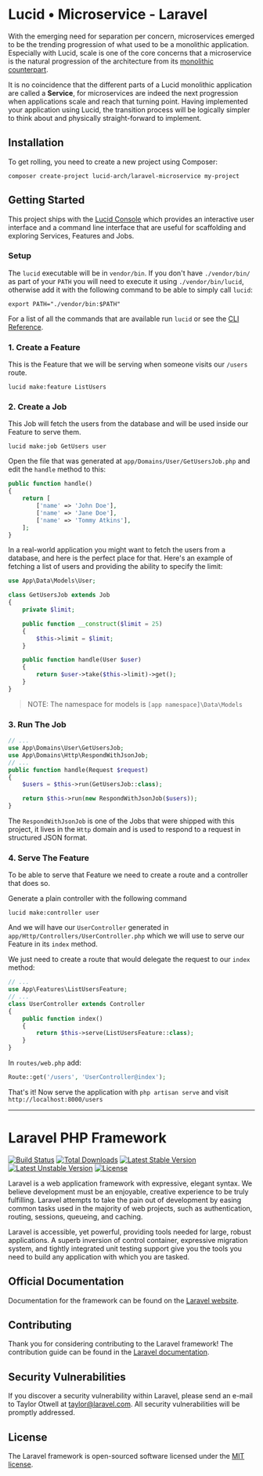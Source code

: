 # Lucid • Microservice - Laravel

With the emerging need for separation per concern, microservices emerged to be the trending progression
of what used to be a monolithic application. Especially with Lucid, scale is one of the core concerns that
a microservice is the natural progression of the architecture from its [monolithic counterpart](https://github.com/lucid-architecture/laravel).

It is no coincidence that the different parts of a Lucid monolithic application are called a **Service**, for microservices
are indeed the next progression when applications scale and reach that turning point. Having implemented your application
using Lucid, the transition process will be logically simpler to think about and physically straight-forward to
implement.

## Installation
To get rolling, you need to create a new project using Composer:
```
composer create-project lucid-arch/laravel-microservice my-project
```

## Getting Started
This project ships with the [Lucid Console](https://github.com/lucid-architecture/laravel-console) which provides an interactive
user interface and a command line interface that are useful for scaffolding and exploring Services, Features and Jobs.

### Setup
The `lucid` executable will be in `vendor/bin`. If you don't have `./vendor/bin/` as part of your `PATH` you will
need to execute it using `./vendor/bin/lucid`, otherwise add it with the following command to be able to simply
call `lucid`:

```
export PATH="./vendor/bin:$PATH"
```

For a list of all the commands that are available run `lucid` or see the [CLI Reference](https://github.com/lucid-architecture/laravel-console).

### 1. Create a Feature
This is the Feature that we will be serving when someone visits our `/users` route.
```
lucid make:feature ListUsers
```

### 2. Create a Job
This Job will fetch the users from the database and will be used inside our Feature to serve them.
```
lucid make:job GetUsers user
```

Open the file that was generated at `app/Domains/User/GetUsersJob.php` and edit the `handle` method to this:

```php
public function handle()
{
    return [
        ['name' => 'John Doe'],
        ['name' => 'Jane Doe'],
        ['name' => 'Tommy Atkins'],
    ];
}
```

In a real-world application you might want to fetch the users from a database, and here is the perfect place for that.
Here's an example of fetching a list of users and providing the ability to specify the limit:

```php
use App\Data\Models\User;

class GetUsersJob extends Job
{
    private $limit;

    public function __construct($limit = 25)
    {
        $this->limit = $limit;
    }

    public function handle(User $user)
    {
        return $user->take($this->limit)->get();
    }
}
```

> NOTE: The namespace for models is `[app namespace]\Data\Models`

### 3. Run The Job
```php
// ...
use App\Domains\User\GetUsersJob;
use App\Domains\Http\RespondWithJsonJob;
// ...
public function handle(Request $request)
{
    $users = $this->run(GetUsersJob::class);

    return $this->run(new RespondWithJsonJob($users));
}
```

The `RespondWithJsonJob` is one of the Jobs that were shipped with this project, it lives in the `Http` domain and is
used to respond to a request in structured JSON format.

### 4. Serve The Feature
To be able to serve that Feature we need to create a route and a controller that does so.

Generate a plain controller with the following command

```
lucid make:controller user
```

And we will have our `UserController` generated in `app/Http/Controllers/UserController.php` which we will use
to serve our Feature in its `index` method.

We just need to create a route that would delegate the request to our `index` method:

```php
// ...
use App\Features\ListUsersFeature;
// ...
class UserController extends Controller
{
    public function index()
    {
        return $this->serve(ListUsersFeature::class);
    }
}
```

In `routes/web.php` add:

```php
Route::get('/users', 'UserController@index');
```

That's it! Now serve the application with `php artisan serve` and visit `http://localhost:8000/users`

---

# Laravel PHP Framework

[![Build Status](https://travis-ci.org/laravel/framework.svg)](https://travis-ci.org/laravel/framework)
[![Total Downloads](https://poser.pugx.org/laravel/framework/d/total.svg)](https://packagist.org/packages/laravel/framework)
[![Latest Stable Version](https://poser.pugx.org/laravel/framework/v/stable.svg)](https://packagist.org/packages/laravel/framework)
[![Latest Unstable Version](https://poser.pugx.org/laravel/framework/v/unstable.svg)](https://packagist.org/packages/laravel/framework)
[![License](https://poser.pugx.org/laravel/framework/license.svg)](https://packagist.org/packages/laravel/framework)

Laravel is a web application framework with expressive, elegant syntax. We believe development must be an enjoyable, creative experience to be truly fulfilling. Laravel attempts to take the pain out of development by easing common tasks used in the majority of web projects, such as authentication, routing, sessions, queueing, and caching.

Laravel is accessible, yet powerful, providing tools needed for large, robust applications. A superb inversion of control container, expressive migration system, and tightly integrated unit testing support give you the tools you need to build any application with which you are tasked.

## Official Documentation

Documentation for the framework can be found on the [Laravel website](http://laravel.com/docs).

## Contributing

Thank you for considering contributing to the Laravel framework! The contribution guide can be found in the [Laravel documentation](http://laravel.com/docs/contributions).

## Security Vulnerabilities

If you discover a security vulnerability within Laravel, please send an e-mail to Taylor Otwell at taylor@laravel.com. All security vulnerabilities will be promptly addressed.

## License

The Laravel framework is open-sourced software licensed under the [MIT license](http://opensource.org/licenses/MIT).
